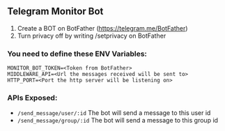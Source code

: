 ## Telegram Monitor Bot

1. Create a BOT on BotFather (https://telegram.me/BotFather)
2. Turn privacy off by writing /setprivacy on BotFather

### You need to define these ENV Variables:

```
MONITOR_BOT_TOKEN=<Token from BotFather>
MIDDLEWARE_API=<Url the messages received will be sent to>
HTTP_PORT=<Port the http server will be listening on>
```

### APIs Exposed:

* `/send_message/user/:id` The bot will send a message to this user id
* `/send_message/group/:id` The bot will send a message to this group id
